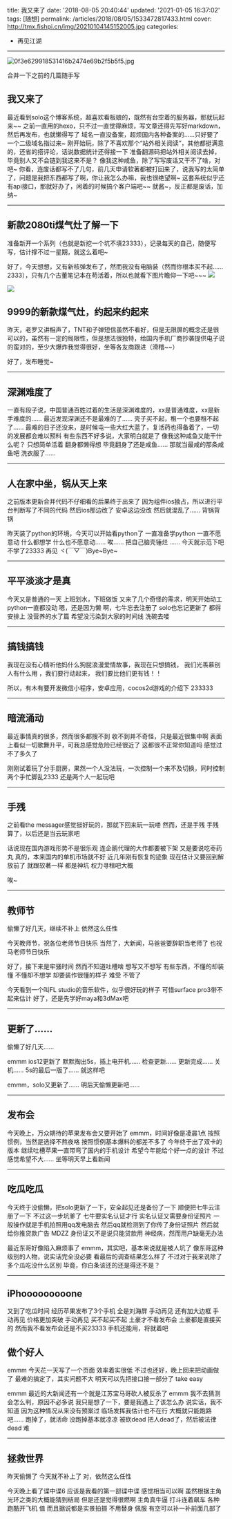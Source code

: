 title: 我又来了
date: '2018-08-05 20:40:44'
updated: '2021-01-05 16:37:02'
tags: [随想]
permalink: /articles/2018/08/05/1533472817433.html
cover: http://tmx.fishpi.cn/img/20210104145152005.jpg
categories: 
- 再见江湖
---
![0f3e629918531416b2474e69b2f5b5f5.jpg](http://tmx.fishpi.cn/img/20210104145152005.jpg)

合并一下之前的几篇随手写

## 我又来了

最近看到solo这个博客系统，超喜欢看板娘的，既然有台空着的服务器，那就玩起来~~
之前一直用的hexo，只不过一直觉得麻烦，写文章还得先写好markdown，然后再发布，也就懒得写了
域名一直没备案，超烦国内各种备案的……只好要了一个二级域名指过来~
刚开始玩，除了不喜欢那个“站外相关阅读”，其他都挺满意的，还省的搭评论，话说数据统计还得接一下
准备翻源码把站外相关阅读去掉，毕竟别人又不会链到我这来不是？
像我这种咸鱼，除了写写废话又干不了啥，对吧~
你看，连废话都写不了几句，前几天申请软著都被打回来了，说我写的太简单了，问题是我把东西都写了啊，你让我怎么办嘛，我也很绝望啊~
这套系统似乎还有api接口，那就好办了，闲着的时候搞个客户端吧~~
就酱~，反正都是废话，加纳~

---

## 新款2080ti煤气灶了解一下

准备新开一个系列（也就是新挖一个坑不填23333），记录每天的自己，随便写写，估计撑不过一星期，就这么着吧~

好了，今天想想，又有新核弹发布了，然而我没有电脑装（然而你根本买不起……2333），只有几个古董笔记本在苟活着，所以也就看下图片瞻仰一下吧~~~
<img src="http://ww1.sinaimg.cn/large/005wkcNwgy1fuho53i6evj30k80ny40s.jpg"/>

<img src="http://ww1.sinaimg.cn/large/005wkcNwgy1fuho5ogxh0j30fo0biwf4.jpg"/>

9999的新款煤气灶，约起来约起来
------------------------------

昨天，老罗又讲相声了，TNT和子弹短信虽然不看好，但是无限屏的概念还是很可以的，虽然有一定的局限性，但是想法很独特，给国内手机厂商抄袭提供电子说的蛮对的，至少大爆炸我觉得很好，坐等各友商跟进（滑稽~~）

好了，发布睡觉~

---

## 深渊难度了

一直有段子说，中国普通百姓过着的生活是深渊难度的，xx是普通难度，xx是新手难度的……
最近发现深渊还不是最难的了……
壳子买不起，租一个也要租不起了……
最难的日子还没来，是时候屯一些大红大蓝了，复活药也得备着了，一切的发展都会难以预料
有些东西不好多说，大家明白就是了
像我这种咸鱼又能干什么呢？
只想简单活着
翻身都懒得想
毕竟翻身了还是咸鱼……
那就当最咸的那条咸鱼吧
洗衣服了……

---

## 人在家中坐，锅从天上来

之前版本更新合并代码不仔细看的后果终于出来了
因为组件ios独占，所以进行平台判断写了不同的代码
然后ios那边改了
安卓这边没改
然后就混乱了……
背锅背锅

昨天装了python的环境，今天可以开始看python了
一直准备学python
一直不愿意动
什么都想学
什么也不愿意动……
唉……
把自己脑壳锤烂
……
今天就示范下吧
不学了23333
再见
ヾ(￣▽￣)Bye~Bye~

---

## 平平淡淡才是真

今天又是普通的一天
上班划水，下班做饭
又来了几个奇怪的需求，明天开始动工
python一直都没动
嗯，还是因为懒
啊，七牛忘去注册了
solo也忘记更新了
都得安排上
没营养的水了篇
希望没污染到大家的时间线
洗碗去喽

---

## 搞钱搞钱

我现在没有心情听他妈什么狗屁浪漫爱情故事，我现在只想搞钱， 我们光羡慕别人有什么用 ，我们要行动起来， 我们要比他们更有钱！！

所以，有木有要开发微信小程序，安卓应用，cocos2d游戏的介绍下 233333

---

## 暗流涌动

最近事情真的很多，然而很多都搜不到
收不到并不奇怪，只是最近很集中啊
表面上看似一切歌舞升平，可我总感觉危险已经很近了
这都很不正常你知道吗
感觉过不了多久了

刚刚试着玩了分手厨房，果然一个人没法玩，一次控制一个来不及切换，同时控制两个手忙脚乱2333
还是两个人一起玩吧

---

## 手残

之前看the messager感觉挺好玩的，那就下回来玩一玩喽
然而，还是手残
手残
算了，以后还是当云玩家吧

话说现在国内游戏形势不是很乐观
连企鹅代理的大作都要被下架
又是要说吃枣药丸
真的，本来国内的单机市场就不好
近几年刚有恢复的迹象
现在估计又要回到解放前了
就跟软著一样
都是神坑
权力寻租吧大概

唉~

---

## 教师节

偷懒了好几天，继续不补上
依然这么任性

今天教师节，祝各位老师节日快乐
当然了，大新闻，马爸爸要辞职当老师了
也祝马老师节日快乐

好了，接下来是牢骚时间
然而不知道吐槽啥
想写又不想写
有些东西，不懂的却装懂
不懂却不想学
却要装作很懂的样子
难受
不管了

今天看到一个叫FL studio的音乐软件，似乎很好玩的样子
可惜surface pro3带不起来估计
好了，还是先学好maya和3dMax吧

---

## 更新了……

偷懒了好几天……

emmm ios12更新了
默默掏出5s，插上电开机……
检查更新……
更新完成……
关机……
5s的最后一版了……
就这样吧

emmm，solo又更新了……
明后天偷懒更新吧……

---

## 发布会

今天晚上，万众期待的苹果发布会又要开始了
emmm，时间好像是凌晨1点
按照惯例，当然是选择不熬夜咯
按照惯例基本爆料的都差不多了
今年终于出了双卡的版本
继续吐槽苹果一直带弯了国内的手机设计
希望今年能给个好一点的设计
不过感觉希望不大……
坐等明天早上看新闻

---

## 吃瓜吃瓜

今天终于没偷懒，把solo更新了一下，安全起见还是备份了一下
顺便把七牛云注册了一下
不过这一步坑爹了
七牛要实名认证才行
实名认证又需要身份证照片
一般操作就是手机拍照用qq发电脑去
然后qq就检测到了你传了身份证照片
然后就给你推贷款广告
MDZZ
身份证又不是说只能贷款用
神经病，然而用户缺毫无办法

最近东哥好像陷入麻烦事了
emmm，其实吧，基本来说就是被人坑了
像东哥这种级别的人物，说实话完全没必要
看最后的调查结果怎么样了
不过对于我来说除了多个瓜吃没什么区别
毕竟，你白条该还的还是得还不是？

---

## iPhooooooooone

又到了吃瓜时间
经历苹果发布了3个手机
全是刘海屏
手动再见
还有加大边框
手动再见
价格更加突破
手动再见
买不起买不起
土豪才不看发布会
土豪都是直接买的
然而我不看发布会还是不买23333
手机还能用，将就着吧

## 做个好人

emmm
今天花一天写了一个页面
效率着实很低
不过也还好，晚上回来把动画做了
最难的搞定了，其实问题不大
明天可以先把接口接一部分了
take easy

emmm
最近的大新闻还有一个就是江苏宝马哥砍人被反杀了
emmm
我不去猜测会怎么判，原因不必多说
我只是想了一下，要是我遇上了该怎么办
说实话，我不知道
因为这种情况从来没有预案过
临场发挥我估计也不在行
大概就只能跑路吧……
跑掉了，就活命
没跑掉基本就凉凉
被砍dead
把人dead了，然后被法律dead
难

---

## 拯救世界

昨天偷懒了
今天就不补上了
对，依然这么任性

今天晚上看了谍中谍6
应该是我看的第一部谍中谍
感觉相当可以啊
虽然根据主角光环之类的大概能猜到结局
但是还是觉得很燃啊
主角真牛逼
打斗连着飙车
各种跑酷开飞机
值
而且据说都是实景拍摄
不用替身
佩服
有空可以补一补前面几部了

